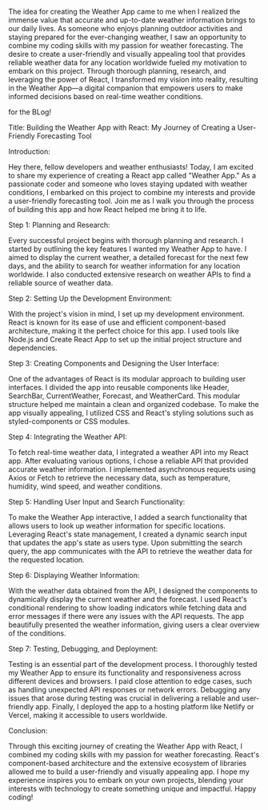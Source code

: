 The idea for creating the Weather App came to me when I realized the immense value that accurate and up-to-date weather information brings to our daily lives. As someone who enjoys planning outdoor activities and staying prepared for the ever-changing weather, I saw an opportunity to combine my coding skills with my passion for weather forecasting. The desire to create a user-friendly and visually appealing tool that provides reliable weather data for any location worldwide fueled my motivation to embark on this project. Through thorough planning, research, and leveraging the power of React, I transformed my vision into reality, resulting in the Weather App—a digital companion that empowers users to make informed decisions based on real-time weather conditions.




for the BLog!


Title: Building the Weather App with React: My Journey of Creating a User-Friendly Forecasting Tool

Introduction:

Hey there, fellow developers and weather enthusiasts! Today, I am excited to share my experience of creating a React app called "Weather App." As a passionate coder and someone who loves staying updated with weather conditions, I embarked on this project to combine my interests and provide a user-friendly forecasting tool. Join me as I walk you through the process of building this app and how React helped me bring it to life.

Step 1: Planning and Research:

Every successful project begins with thorough planning and research. I started by outlining the key features I wanted my Weather App to have. I aimed to display the current weather, a detailed forecast for the next few days, and the ability to search for weather information for any location worldwide. I also conducted extensive research on weather APIs to find a reliable source of weather data.

Step 2: Setting Up the Development Environment:

With the project's vision in mind, I set up my development environment. React is known for its ease of use and efficient component-based architecture, making it the perfect choice for this app. I used tools like Node.js and Create React App to set up the initial project structure and dependencies.

Step 3: Creating Components and Designing the User Interface:

One of the advantages of React is its modular approach to building user interfaces. I divided the app into reusable components like Header, SearchBar, CurrentWeather, Forecast, and WeatherCard. This modular structure helped me maintain a clean and organized codebase. To make the app visually appealing, I utilized CSS and React's styling solutions such as styled-components or CSS modules.

Step 4: Integrating the Weather API:

To fetch real-time weather data, I integrated a weather API into my React app. After evaluating various options, I chose a reliable API that provided accurate weather information. I implemented asynchronous requests using Axios or Fetch to retrieve the necessary data, such as temperature, humidity, wind speed, and weather conditions.

Step 5: Handling User Input and Search Functionality:

To make the Weather App interactive, I added a search functionality that allows users to look up weather information for specific locations. Leveraging React's state management, I created a dynamic search input that updates the app's state as users type. Upon submitting the search query, the app communicates with the API to retrieve the weather data for the requested location.

Step 6: Displaying Weather Information:

With the weather data obtained from the API, I designed the components to dynamically display the current weather and the forecast. I used React's conditional rendering to show loading indicators while fetching data and error messages if there were any issues with the API requests. The app beautifully presented the weather information, giving users a clear overview of the conditions.

Step 7: Testing, Debugging, and Deployment:

Testing is an essential part of the development process. I thoroughly tested my Weather App to ensure its functionality and responsiveness across different devices and browsers. I paid close attention to edge cases, such as handling unexpected API responses or network errors. Debugging any issues that arose during testing was crucial in delivering a reliable and user-friendly app. Finally, I deployed the app to a hosting platform like Netlify or Vercel, making it accessible to users worldwide.

Conclusion:

Through this exciting journey of creating the Weather App with React, I combined my coding skills with my passion for weather forecasting. React's component-based architecture and the extensive ecosystem of libraries allowed me to build a user-friendly and visually appealing app. I hope my experience inspires you to embark on your own projects, blending your interests with technology to create something unique and impactful. Happy coding!